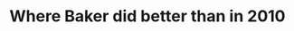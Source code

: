 ---
layout: post
title: 'Where Baker did better than in 2010'
story: 'http://www.bostonglobe.com/2014/11/05/where-baker-did-better-than/tO12LO9JNCTrU4m116usqK/story.html'
text: "A visualization of the shift in results for the gubernational election in 2014."
vimeo: '<iframe src="//player.vimeo.com/video/111102812?title=0&amp;byline=0&amp;portrait=0&amp;color=ffffff" width="640" height="362" frameborder="0" webkitallowfullscreen mozallowfullscreen allowfullscreen></iframe>'
mobile: 'shift'
---